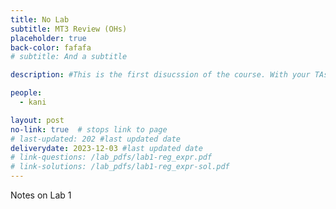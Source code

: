 ```yaml
---
title: No Lab
subtitle: MT3 Review (OHs)
placeholder: true
back-color: fafafa
# subtitle: And a subtitle

description: #This is the first disucssion of the course. With your TAs, you will discuss how to  

people:
  - kani

layout: post
no-link: true  # stops link to page 
# last-updated: 202 #last updated date
deliverydate: 2023-12-03 #last updated date
# link-questions: /lab_pdfs/lab1-reg_expr.pdf
# link-solutions: /lab_pdfs/lab1-reg_expr-sol.pdf
---
```


Notes on Lab 1

